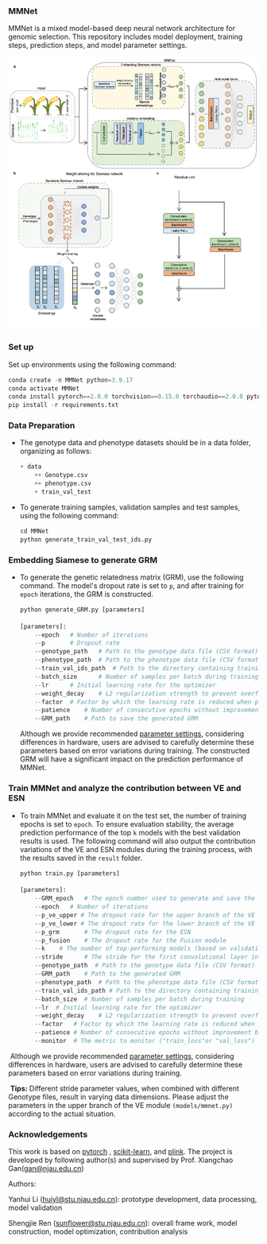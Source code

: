 ### MMNet

MMNet is a mixed model-based deep neural network architecture for genomic selection. This repository includes model deployment, training steps, prediction steps, and model parameter settings.

![](save/model.png)



### Set up

Set up environments using the following command:

```python
conda create -n MMNet python=3.9.17
conda activate MMNet
conda install pytorch==2.0.0 torchvision==0.15.0 torchaudio==2.0.0 pytorch-cuda=11.8 -c pytorch -c nvidia
pip install -r requirements.txt 
```

### Data Preparation

- The genotype data and phenotype datasets should be in a data folder, organizing as follows:

  ```python
  + data
      ++ Genotype.csv
      ++ phenotype.csv
      + train_val_test
  ```

- To generate training samples, validation samples and test samples, using the following command:

  ```python
  cd MMNet
  python generate_train_val_test_ids.py
  ```

### Embedding Siamese to generate GRM

- To generate the genetic relatedness matrix (GRM), use the following command. The model's dropout rate is set to `p`, and after training for `epoch` iterations, the GRM is constructed.

  ```python
  python generate_GRM.py [parameters]
  
  [parameters]:
      --epoch   # Number of iterations
      --p       # Dropout rate
      --genotype_path   # Path to the genotype data file (CSV format)
      --phenotype_path  # Path to the phenotype data file (CSV format)
      --train_val_ids_path  # Path to the directory containing training, validation, and test set indices
      --batch_size      # Number of samples per batch during training
      --lr      # Initial learning rate for the optimizer
      --weight_decay    # L2 regularization strength to prevent overfitting
      --factor  # Factor by which the learning rate is reduced when performance plateaus
      --patience    # Number of consecutive epochs without improvement before reducing the learning rate
      --GRM_path    # Path to save the generated GRM
  ```
  
  Although we provide recommended [parameter settings](save/parameter_to_generate_GRM.md), considering differences in hardware, users are advised to carefully determine these parameters based on error variations during training. The constructed GRM will have a significant impact on the prediction performance of MMNet.


### Train MMNet and analyze the contribution between VE and ESN

- To train MMNet and evaluate it on the test set, the number of training epochs is set to `epoch`. To ensure evaluation stability, the average prediction performance of the top `k` models with the best validation results is used. The following command will also output the contribution variations of the VE and ESN modules during the training process, with the results saved in the `result` folder.

  ```python
  python train.py [parameters]
  
  [parameters]:
      --GRM_epoch   # The epoch number used to generate and save the Genetic Relatedness Matrix (GRM)
      --epoch	# Number of iterations
      --p_ve_upper # The dropout rate for the upper branch of the VE
      --p_ve_lower # The dropout rate for the lower branch of the VE 
      --p_grm       # The dropout rate for the ESN 
      --p_fusion    # The dropout rate for the Fusion module
      --k 	 # The number of top-performing models (based on validation performance) to average for evaluation
      --stride      # The stride for the first convolutional layer in the upper branch of the VE
      --genotype_path  # Path to the genotype data file (CSV format)
      --GRM_path    # Path to the generated GRM
      --phenotype_path  # Path to the phenotype data file (CSV format)
      --train_val_ids_path # Path to the directory containing training, validation, and test set indices
      --batch_size  # Number of samples per batch during training
      --lr  # Initial learning rate for the optimizer
      --weight_decay    # L2 regularization strength to prevent overfitting
      --factor   # Factor by which the learning rate is reduced when performance plateaus
      --patience # Number of consecutive epochs without improvement before reducing the learning rate
      --monitor  # The metric to monitor ("train_loss"or "val_loss")
  ```

​	Although we provide recommended [parameter settings](save/parameter_to_train_MMNet.md), considering differences in hardware, users are advised to carefully determine these parameters based on error variations during training. 

​	**Tips:** Different stride parameter values, when combined with different Genotype files, result in varying data dimensions. Please adjust the parameters in the upper branch of the VE module `(models/mmnet.py)` according to the actual situation.

### Acknowledgements

This work is based on [pytorch](https://pytorch.org/) ,  [scikit-learn](https://scikit-learn.org/),  and [plink](https://www.cog-genomics.org/plink/). The project is developed by following author(s) and supervised by Prof. Xiangchao Gan(gan@njau.edu.cn)

Authors:

Yanhui Li  (huiyl@stu.njau.edu.cn): prototype development, data processing, model validation 

Shengjie Ren (sunflower@stu.njau.edu.cn): overall frame work, model construction, model optimization,  contribution analysis

